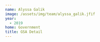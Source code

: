 ```yaml
---
name: Alyssa Galik
image: /assets/img/team/alyssa_galik.jfif
year:
  - 2019
home: Government
title: GSA Detail
---
```

